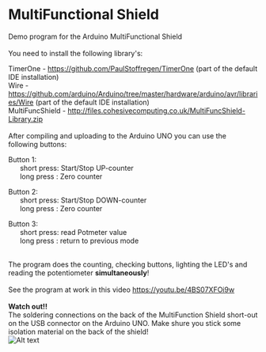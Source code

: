 # MultiFunctional Shield

Demo program for the Arduino MultiFunctional Shield
<br />
<br />
You need to install the following library's:

TimerOne          - https://github.com/PaulStoffregen/TimerOne (part of the default IDE installation)
<br />
Wire              - https://github.com/arduino/Arduino/tree/master/hardware/arduino/avr/libraries/Wire (part of the default IDE installation)
<br />
MultiFuncShield   - http://files.cohesivecomputing.co.uk/MultiFuncShield-Library.zip
<br />
<br />
After compiling and uploading to the Arduino UNO you can use the following buttons:

  Button 1:
<br />&nbsp; &nbsp; &nbsp; short press: Start/Stop UP-counter
<br />&nbsp; &nbsp; &nbsp; long press : Zero counter  

  Button 2:
<br />&nbsp; &nbsp; &nbsp; short press: Start/Stop DOWN-counter
<br />&nbsp; &nbsp; &nbsp; long press : Zero counter  

  Button 3:
<br />&nbsp; &nbsp; &nbsp; short press: read Potmeter value
<br />&nbsp; &nbsp; &nbsp; long press : return to previous mode  

<br />The program does the counting, checking buttons, lighting the LED's and reading the potentiometer <b>simultaneously</b>!
<br /><br />
See the program at work in this video https://youtu.be/4BS07XFOi9w
<br /><br />
<b>Watch out!!</b>
<br />
The soldering connections on the back of the MultiFunction Shield short-out on the USB connector on the Arduino UNO. Make shure you stick some isolation material on the back of the shield!
<br />
![Alt text](https://github.com/mrWheel/MultiFunctionalShield/blob/master/IMG_3403.JPG?raw=true "Isolate LED connections")
